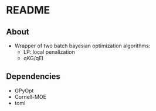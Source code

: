 # README

## About

- Wrapper of two batch bayesian optimization algorithms:
    - LP: local penalization
    - qKG/qEI

## Dependencies

- GPyOpt
- Cornell-MOE
- toml
